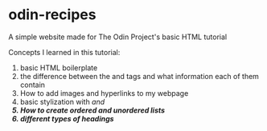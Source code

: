 # odin-recipes

A simple website made for The Odin Project's basic HTML tutorial

Concepts I learned in this tutorial: 
1) basic HTML boilerplate 
2) the difference between the <head> and <body> tags and what information each of them contain
3) How to add images and hyperlinks to my webpage
4) basic stylization with <em> and <strong>
5) How to create ordered and unordered lists 
6) different types of headings